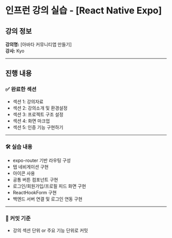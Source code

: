 # 인프런 강의 실습 - [React Native Expo]

## 강의 정보

**강의명:** [아바타 커뮤니티앱 만들기]  
**강사:** Kyo

---

## 진행 내용

### ✅ 완료한 섹션

- 섹션 1: 강의자료
- 섹션 2: 강의소개 및 환경설정
- 섹션 3: 프로젝트 구조 설정
- 섹션 4: 화면 마크업
- 섹션 5: 인증 기능 구현하기

---

### 🛠️ 실습 내용

- expo-router 기반 라우팅 구성
- 탭 네비게이션 구현
- 아이콘 사용
- 공통 버튼 컴포넌트 구현
- 로그인/회원가입/프로필 피드 화면 구현
- ReactHookForm 구현
- 백엔드 서버 연결 및 로그인 연동 구현

---

### 💾 커밋 기준

- 강의 섹션 단위 or 주요 기능 단위로 커밋
